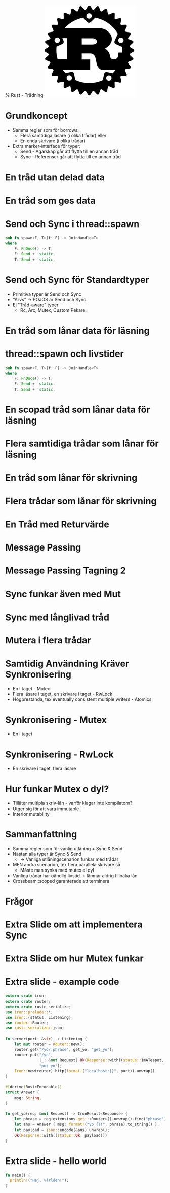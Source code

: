 % Rust - Trådning
![rust](img/rust.svg)

# Grundkoncept

* Samma regler som för borrows:
   * Flera samtidiga läsare (i olika trådar) eller
   * En enda skrivare (i olika trådar)
* Extra marker-interface för typer:
   * Send - Ägarskap går att flytta till en annan tråd
   * Sync - Referenser går att flytta till en annan tråd

<script language="rust">
pub unsafe trait Sync { }
pub unsafe trait Send { }
</script>

<!--
  Läsning Funkar för att läsning av effectively final variabel inte kräver sync
  Skrivning i annan tråd inget problem så länge ingen annan ser

  Metoder som skickar data till andra trådar kräver Send, men 
   vad kompilatorn beträffar är det vanligt Trait. 

  Kommer gå igenom detta gradvis
-->

# En tråd utan delad data

<script language="rust">
use std::thread::spawn;

fn main() {
    let thread = spawn(|| {
        println!("hej");
    });
    thread.join().unwrap();
}
</script>

<!-- Join returnerar Err om tråden panikade -->

# En tråd som ges data

<script language="rust">
use std::thread::spawn;

fn main() {
    let s = "hej".to_owned();
    let thread = spawn(move || {
        println!("{}", s);
    });
    thread.join().unwrap();
}
</script>

<!-- 
   Move ger datat till barn-tråd 
   Varför går detta? Jo, för att String är Send
-->

# Send och Sync i thread::spawn

```rust
pub fn spawn<F, T>(f: F) -> JoinHandle<T> 
where
    F: FnOnce() -> T,
    F: Send + 'static,
    T: Send + 'static, 
```

<!-- 
 Kräver att datat är send
-->

# Send och Sync för Standardtyper

* Primitiva typer är Send och Sync
* "Ärvs" -> POJOS är Send och Sync
* Ej "Tråd-aware" typer
  * Rc, Arc, Mutex, Custom Pekare.

<!-- 
 Typer som enbart innehåller typer som är sync och send
 blir själva sync och send

 Websockets är inte sync tex. Bundna till server-tråd
-->

# En tråd som lånar data för läsning

<script language="rust">
use std::thread::spawn;

fn main() {
    let s = "hej".to_owned();
    let thread = spawn(|| {
        println!("{}", s);
    });
    thread.join().unwrap();
}
</script>

<!-- Funkar för funktioner, men ej för trådar
    Vill låna för evigt. Tråden har ej slut.
-->

# thread::spawn och livstider

```rust
pub fn spawn<F, T>(f: F) -> JoinHandle<T> 
where
    F: FnOnce() -> T,
    F: Send + 'static,
    T: Send + 'static, 
```

<!--
  'static implicerar statiskt livstid -> "samma livstid som programmet"
-->

# En scopad tråd som lånar data för läsning

<script language="rust">
extern crate crossbeam;

fn main() {
    let s = "hej".to_owned();
    crossbeam::scope(|scope| { 
        scope.spawn(|| { 
          println!("{}", s);
        });
    });
}
</script>

<!-- 
  Funkar eftersom scope garanterar avslut 
   -> tidsbegränsat lån
-->

# Flera samtidiga trådar som lånar för läsning

<script language="rust">
extern crate crossbeam;

fn main() {
    let s = "hej".to_owned();
    crossbeam::scope(|scope| { 
        scope.spawn(|| { 
          println!("t1: {}", s);
        });
        scope.spawn(|| { 
          println!("t2: {}", s);
        });
    });
}
</script>

<!--
  Kör flera gånger - ordning odefinierad
-->

# En tråd som lånar för skrivning

<script language="rust">
extern crate crossbeam;

fn main() {
    let mut s: String = "hej".to_owned();
    crossbeam::scope(|scope| { 
        scope.spawn(|| { 
          s.push_str(" på dig");
        });
    });
    println!("huvudtråd säger {}", s);
}
</script>

# Flera trådar som lånar för skrivning

<script language="rust">
extern crate crossbeam;

fn main() {
    let mut s: String = "hej".to_owned();
    crossbeam::scope(|scope| { 
        scope.spawn(|| { 
          s.push_str(" dig");
        });
    });
    crossbeam::scope(|scope| { 
        scope.spawn(|| { 
          s.push_str(" dig");
        });
    });
    println!("huvudtråd säger {}", s);
}
</script>

<!--
  Editera bort mittendel - samtidiga skrivningar tillåts ej
-->

# En Tråd med Returvärde

<script language="rust">
use std::thread::spawn;

fn main() {
    let thread = spawn(|| {
      "Hej, förälder!".to_owned()
    });
    println!("{}", thread.join().unwrap());
}
</script>

<!--
   Funkar för att datat är Send - går att 
   flytta ut ur tråden
   
   Introducera Send
-->






# Message Passing

<script language="rust">
use std::thread::spawn;
use std::sync::mpsc::{Sender, Receiver, channel};

fn main() {
    let (tx, rx): (Sender<String>, Receiver<String>) = channel();
    let _thread = spawn(move || {
        tx.send(", World!".to_owned()).unwrap();
    });
    println!("Hello {}", rx.recv().unwrap());
}
</script>

<!-- 
 Inget delat state, ingen synkronisation
-->

# Message Passing Tagning 2

<script language="rust">
use std::thread::spawn;
use std::sync::mpsc::{Sender, Receiver, channel};

fn main() {
    let (tx, rx): (Sender<String>, Receiver<String>) = channel();
    let _thread = spawn(|| {
        tx.send(", World!".to_owned()).unwrap();
    });
    println!("Hello {}", rx.recv().unwrap());
}
</script>

<!-- 
 Visa felmeddelande och peka på att den inte implementerar Sync
 Men den implementerar send, så kan ge bort
   -> Kan ge till annan tråd, men inte dela mellan trådar
 Sätt tillbaka move
-->


# Sync funkar även med Mut

<script language="rust">
extern crate crossbeam;

fn main() {
    let mut s: String = "hej".to_owned();
    crossbeam::scope(|scope| { 
        scope.spawn(|| { 
          println!("barntråd säger {}", s);
          s.push_str(" på dig");
        });
    });
    println!("huvudtråd säger {}", s);
}
</script>


<!-- 
  Men varför använde jag crossbeam? 
-->

# Sync med långlivad tråd

<script language="rust">
use std::thread::spawn;

fn main() {
    let s: String = "hej".to_owned();
    spawn(|| { 
        println!("barntråd säger {}", s);
    });
    println!("huvudtråd säger {}", s);
}
</script>

<!--
 Det här är fortfarande vanliga ägarskapsregler.
 Lån får inte vara längre än variabeln själv.
 Men trådar har oändlig livslängd per default.
-->



# Mutera i flera trådar

<script language="rust">
extern crate crossbeam;

fn main() {
    let mut s: String = "hej".to_owned();
    crossbeam::scope(|scope| { 
        scope.spawn(|| { 
          s.push_str(" på");
        });
    });
    crossbeam::scope(|scope| { 
        scope.spawn(|| { 
          s.push_str(" dig");
        });
    });
    println!("huvudtråd säger {}", s);
}
</script>

<!-- 
  Ta bort mittdelen så det blir en scope
  -> två mutable borrows -> fel.
  SAMMA BORROW-REGLER SOM VANLIGT
  Hur fixa? Förslag?
-->

# Samtidig Användning Kräver Synkronisering

* En i taget - Mutex
* Flera läsare i taget, en skrivare i taget - RwLock
* Högprestanda, tex eventually consistent multiple writers - Atomics

# Synkronisering - Mutex

* En i taget

<script language="rust">
extern crate crossbeam;
use std::sync::Mutex;

fn main() {
    let s1 = "hej".to_owned();
    let m: Mutex<String>  = Mutex::new(s1);
    crossbeam::scope(|scope| { 
        scope.spawn(|| { 
          m.lock().unwrap().push_str(" på");
        });
        scope.spawn(|| { 
          m.lock().unwrap().push_str(" dig");
        });
    });
    let s2 = m.into_inner().unwrap();
    println!("huvudtråd säger {}", s2);
}
</script>

<!--
  Förklara att vi ger s1 till mutexen och sedan plockar
  ut igen till s2

  ordning garanterad? kör några gånger
-->

# Synkronisering - RwLock

* En skrivare i taget, flera läsare

<script language="rust">
extern crate crossbeam;
use std::sync::RwLock;

fn main() {
    let s1 = "hej".to_owned();
    let l: RwLock<String>  = RwLock::new(s1);
    crossbeam::scope(|scope| { 
        scope.spawn(|| { 
          l.write().unwrap().push_str(" på");
        });
        scope.spawn(|| { 
          println!("barntråd 2 ser {}", l.read().unwrap());
        });
        scope.spawn(|| { 
          println!("barntråd 3 ser {}", l.read().unwrap());
        });
    });
    let s2 = l.into_inner().unwrap();
    println!("huvudtråd säger {}", s2);
}
</script>

<!--
  ordning garanterad? Kör några gånger.
-->


# Hur funkar Mutex o dyl?

* Tillåter multipla skriv-lån - varför klagar inte kompilatorn?
* Utger sig för att vara immutable
* Interior mutability

# Sammanfattning

* Samma regler som för vanlig utlåning + Sync & Send
* Nästan alla typer är Sync & Send
  * -> Vanliga utlåningscenarion funkar med trådar
* MEN andra scenarion, tex flera parallela skrivare så
   * Måste man synka med mutex el dyl
* Vanliga trådar har oändlig livstid -> lämnar aldrig tillbaka lån
* Crossbeam::scoped garanterade att terminera

# Frågor

# Extra Slide om att implementera Sync  

<script language="rust">
#![feature(optin_builtin_traits)]
struct OSynkTyp {}
impl !Sync for OSynkTyp {}

#[derive(Debug)]
struct SynkTyp {
	osynk: *mut u32
}
unsafe impl Sync for SynkTyp{}

fn main() {
    let _ = OSynkTyp{};
    let mut nummer = 10u32;
    let s = SynkTyp{ osynk: &mut nummer };
		println!("pekare: {:?}", s);
}
</script>

# Extra Slide om hur Mutex funkar

<script language="rust">
extern crate crossbeam;
use std::sync::{Mutex, MutexGuard};
use std::ops::DerefMut;

fn main() {
    let m = std::sync::Mutex::new(0u32);
    crossbeam::scope(|scope| {
      scope.spawn(|| {
       let m_ref_1: & Mutex<u32> = &m;
       let mut g: MutexGuard<u32> = m_ref_1.lock().unwrap();
       let d: &mut u32 = g.deref_mut();
       *d+=1;
      });
      scope.spawn(|| {
       let m_ref_2: & Mutex<u32> = &m;
       let mut g: MutexGuard<u32> = m_ref_2.lock().unwrap();
       let d: &mut u32 = g.deref_mut();
       *d+=1;
      });
    });
    println!("final result:{}", m.into_inner().unwrap());
}
</script>

# Extra slide - example code

```rust
extern crate iron;
extern crate router;
extern crate rustc_serialize;
use iron::prelude::*;
use iron::{status, Listening};
use router::Router;
use rustc_serialize::json;

fn server(port: &str) -> Listening {
    let mut router = Router::new();
    router.get("/yo/:phrase", get_yo, "get_yo");
    router.put("/yo",
               |_: &mut Request| Ok(Response::with((status::ImATeapot, "no"))),
               "put_yo");
    Iron::new(router).http(format!("localhost:{}", port)).unwrap()
}

#[derive(RustcEncodable)]
struct Answer {
    msg: String,
}

fn get_yo(req: &mut Request) -> IronResult<Response> {
    let phrase = req.extensions.get::<Router>().unwrap().find("phrase").unwrap();
    let ans = Answer { msg: format!("yo {}!", phrase).to_string() };
    let payload = json::encode(&ans).unwrap();
    Ok(Response::with((status::Ok, payload)))
}
```
# Extra slide - hello world

```rust
fn main() {
  println!("Hej, världen!");
}
```
